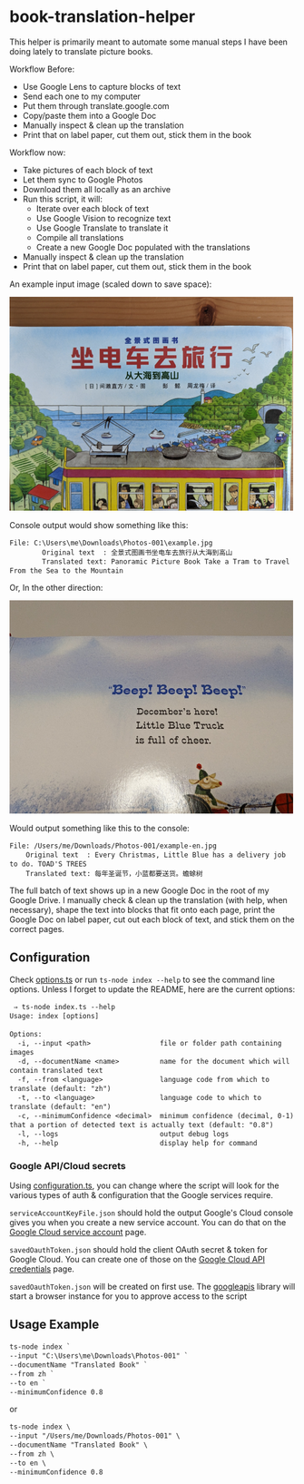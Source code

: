 # book-translation-helper
This helper is primarily meant to automate some manual steps I have been doing lately to translate picture books.

Workflow Before:
* Use Google Lens to capture blocks of text
* Send each one to my computer
* Put them through translate.google.com
* Copy/paste them into a Google Doc
* Manually inspect & clean up the translation
* Print that on label paper, cut them out, stick them in the book

Workflow now:
* Take pictures of each block of text
* Let them sync to Google Photos
* Download them all locally as an archive
* Run this script, it will:
  * Iterate over each block of text
  * Use Google Vision to recognize text
  * Use Google Translate to translate it
  * Compile all translations
  * Create a new Google Doc populated with the translations
* Manually inspect & clean up the translation
* Print that on label paper, cut them out, stick them in the book

An example input image (scaled down to save space):

![chinese book cover](https://github.com/champgm/book-translation-helper/blob/main/README/example-zh.png)

Console output would show something like this:
```
File: C:\Users\me\Downloads\Photos-001\example.jpg
        Original text  : 全景式图画书坐电车去旅行从大海到高山
        Translated text: Panoramic Picture Book Take a Tram to Travel From the Sea to the Mountain
```

Or, In the other direction:

![english book page](https://github.com/champgm/book-translation-helper/blob/main/README/example-en.png)

Would output something like this to the console:
```
File: /Users/me/Downloads/Photos-001/example-en.jpg
	Original text  : Every Christmas, Little Blue has a delivery job to do. TOAD'S TREES 
	Translated text: 每年圣诞节，小蓝都要送货。蟾蜍树
```

The full batch of text shows up in a new Google Doc in the root of my Google Drive. I manually check & clean up the translation (with help, when necessary), shape the text into blocks that fit onto each page, print the Google Doc on label paper, cut out each block of text, and stick them on the correct pages.

## Configuration
Check [options.ts](https://github.com/champgm/book-translation-helper/blob/main/options.ts) or run `ts-node index --help` to see the command line options. Unless I forget to update the README, here are the current options:
```
 ⇒ ts-node index.ts --help
Usage: index [options]

Options:
  -i, --input <path>                 file or folder path containing images
  -d, --documentName <name>          name for the document which will contain translated text
  -f, --from <language>              language code from which to translate (default: "zh")
  -t, --to <language>                language code to which to translate (default: "en")
  -c, --minimumConfidence <decimal>  minimum confidence (decimal, 0-1) that a portion of detected text is actually text (default: "0.8")
  -l, --logs                         output debug logs
  -h, --help                         display help for command
```

### Google API/Cloud secrets
Using [configuration.ts](https://github.com/champgm/book-translation-helper/blob/main/configuration.ts), you can change where the script will look for the various types of auth & configuration that the Google services require. 

`serviceAccountKeyFile.json` should hold the output Google's Cloud console gives you when you create a new service account. You can do that on the [Google Cloud service account](https://console.cloud.google.com/iam-admin/serviceaccounts) page.

`savedOauthToken.json` should hold the client OAuth secret & token for Google Cloud. You can create one of those on the [Google Cloud API credentials](https://console.cloud.google.com/apis/credentials) page.

`savedOauthToken.json` will be created on first use. The [googleapis](https://www.npmjs.com/package/googleapis) library will start a browser instance for you to approve access to the script



## Usage Example
```
ts-node index `
--input "C:\Users\me\Downloads\Photos-001" `
--documentName "Translated Book" `
--from zh `
--to en `
--minimumConfidence 0.8
```
or
```
ts-node index \
--input "/Users/me/Downloads/Photos-001" \
--documentName "Translated Book" \
--from zh \
--to en \
--minimumConfidence 0.8
```
